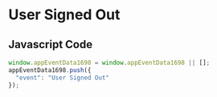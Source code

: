 # User Signed Out

## Javascript Code
```js
window.appEventData1698 = window.appEventData1698 || [];
appEventData1698.push({
  "event": "User Signed Out"
});
```




